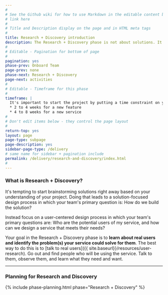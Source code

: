 ```yaml
---
#
# See the Github wiki for how to use Markdown in the editable content below:
# link here
#
# Title and Description display on the page and in HTML meta tags
#
title: Research + Discovery introduction
description: The Research + Discovery phase is not about solutions. It’s about uncovering problems. Before you start designing or building a service, you need to find out who the potential users are and what problems your service could solve for them.
#
# Editable - Pagination for bottom of page
#
pagination: yes
phase-prev: Onboard Team
page-prev: none
phase-next: Research + Discovery
page-next: activities
#
# Editable - Timeframe for this phase
#
timeframe: |
  It's important to start the project by putting a time constraint on your discovery work. Plan to spend
  * 2 to 4 weeks for a new feature
  * 4 to 8 weeks for a new service
#
# Don't edit items below - they control the page layout
#
return-top: yes
layout: page
page-type: subpage
page-description: yes
sidebar-page-type: /delivery
# same name for sidebar + pagination include
permalink: /delivery/research-and-discovery/index.html
#
---
```


### What is Research + Discovery?

It's tempting to start brainstorming solutions right away based on your understanding of your project. Doing that leads to a solution-focused design process in which your team's primary question is: How do we build the solution?

Instead focus on a user-centered design process in which your team's primary questions are: Who are the potential users of my service, and how can we design a service that meets their needs?

Your goal in the Research + Discovery phase is to **learn about real users and identify the problem(s) your service could solve for them**. The best way to do this is to [talk to real users]({{ site.baseurl}}/resources/user-research). Go out and find people who will be using the service. Talk to them, observe them, and learn what they need and want.


<hr>


### Planning for Research and Discovery


{% include phase-planning.html phase="Research + Discovery" %}
